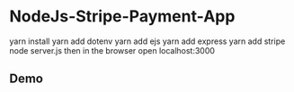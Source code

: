 # NodeJs-Stripe-Payment-App

yarn install
yarn add dotenv
yarn add ejs
yarn add express
yarn add stripe
node server.js
then in the browser open localhost:3000

## Demo
